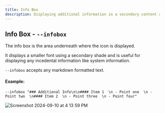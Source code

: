 ```yaml
---
title: Info Box
description: Displaying additional information in a secondary content area
---
```


## Info Box - `--infobox`

The info box is the area underneath where the icon is displayed.

It displays a smaller font using a secondary shade and is useful for displaying any incedental information like system information.

`--infobox` accepts any markdown formatted text.

#### Example:

`--infobox "### Additional Info\n\n#### Item 1  \n - Point one  \n - Point two  \n#### Item 2  \n - Point three  \n - Point four"`

![Screenshot 2024-09-10 at 4 13 59 PM](https://github.com/user-attachments/assets/d78c2abc-976b-4bb7-b6e8-ff0c487cfe01)